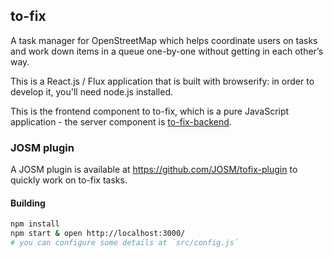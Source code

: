 ## to-fix

A task manager for OpenStreetMap which helps coordinate users on tasks and work down items in a queue one-by-one without getting in each other’s way.

This is a React.js / Flux application that is built with browserify: in order to develop it,
you'll need node.js installed.

This is the frontend component to to-fix, which is a pure JavaScript application - the server
component is [to-fix-backend](https://github.com/osmlab/to-fix-backend).

### JOSM plugin

A JOSM plugin is available at https://github.com/JOSM/tofix-plugin to quickly work on to-fix tasks.

#### Building

```sh
npm install
npm start & open http://localhost:3000/
# you can configure some details at `src/config.js`
```
